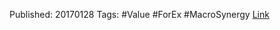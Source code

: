 
Published: 20170128
Tags: #Value #ForEx #MacroSynergy 
[Link](obsidian://open?vault=Akul's%20Notebook&file=Library%2Fjournals%2Cmagazines%2FMacroSynergy%2FDebt-weighted%20exchange%20rates.pdf)